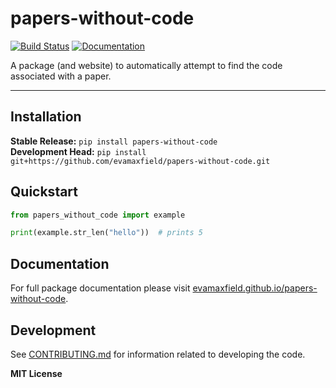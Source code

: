 # papers-without-code

[![Build Status](https://github.com/evamaxfield/papers-without-code/workflows/CI/badge.svg)](https://github.com/evamaxfield/papers-without-code/actions)
[![Documentation](https://github.com/evamaxfield/papers-without-code/workflows/Documentation/badge.svg)](https://evamaxfield.github.io/papers-without-code)

A package (and website) to automatically attempt to find the code associated with a paper.

---

## Installation

**Stable Release:** `pip install papers-without-code`<br>
**Development Head:** `pip install git+https://github.com/evamaxfield/papers-without-code.git`

## Quickstart

```python
from papers_without_code import example

print(example.str_len("hello"))  # prints 5
```

## Documentation

For full package documentation please visit [evamaxfield.github.io/papers-without-code](https://evamaxfield.github.io/papers-without-code).

## Development

See [CONTRIBUTING.md](CONTRIBUTING.md) for information related to developing the code.

**MIT License**
